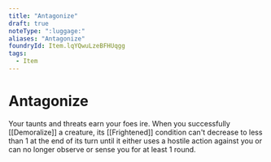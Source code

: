 ```yaml
---
title: "Antagonize"
draft: true
noteType: ":luggage:"
aliases: "Antagonize"
foundryId: Item.lqYQwuLzeBFHUqgg
tags:
  - Item
---
```


# Antagonize

Your taunts and threats earn your foes ire. When you successfully [[Demoralize]] a creature, its [[Frightened]] condition can't decrease to less than 1 at the end of its turn until it either uses a hostile action against you or can no longer observe or sense you for at least 1 round.
